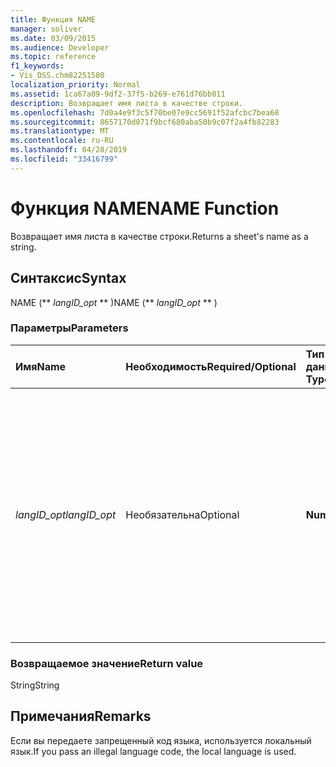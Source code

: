 ```yaml
---
title: Функция NAME
manager: soliver
ms.date: 03/09/2015
ms.audience: Developer
ms.topic: reference
f1_keywords:
- Vis_DSS.chm82251580
localization_priority: Normal
ms.assetid: 1ca67a09-9df2-37f5-b269-e761d76bb011
description: Возвращает имя листа в качестве строки.
ms.openlocfilehash: 7d0a4e9f3c5f70be07e9cc5691f52afcbc7bea68
ms.sourcegitcommit: 8657170d071f9bcf680aba50b9c07f2a4fb82283
ms.translationtype: MT
ms.contentlocale: ru-RU
ms.lasthandoff: 04/28/2019
ms.locfileid: "33416799"
---
```

# <a name="name-function"></a><span data-ttu-id="8f533-103">Функция NAME</span><span class="sxs-lookup"><span data-stu-id="8f533-103">NAME Function</span></span>

<span data-ttu-id="8f533-104">Возвращает имя листа в качестве строки.</span><span class="sxs-lookup"><span data-stu-id="8f533-104">Returns a sheet's name as a string.</span></span>
  
## <a name="syntax"></a><span data-ttu-id="8f533-105">Синтаксис</span><span class="sxs-lookup"><span data-stu-id="8f533-105">Syntax</span></span>

<span data-ttu-id="8f533-106">NAME (\*\* *langID_opt* \*\* )</span><span class="sxs-lookup"><span data-stu-id="8f533-106">NAME (\*\* *langID_opt* \*\* )</span></span> 
  
### <a name="parameters"></a><span data-ttu-id="8f533-107">Параметры</span><span class="sxs-lookup"><span data-stu-id="8f533-107">Parameters</span></span>

|<span data-ttu-id="8f533-108">**Имя**</span><span class="sxs-lookup"><span data-stu-id="8f533-108">**Name**</span></span>|<span data-ttu-id="8f533-109">**Необходимость**</span><span class="sxs-lookup"><span data-stu-id="8f533-109">**Required/Optional**</span></span>|<span data-ttu-id="8f533-110">**Тип данных**</span><span class="sxs-lookup"><span data-stu-id="8f533-110">**Data Type**</span></span>|<span data-ttu-id="8f533-111">**Описание**</span><span class="sxs-lookup"><span data-stu-id="8f533-111">**Description**</span></span>|
|:-----|:-----|:-----|:-----|
| <span data-ttu-id="8f533-112">_langID_opt_</span><span class="sxs-lookup"><span data-stu-id="8f533-112">_langID_opt_</span></span> <br/> |<span data-ttu-id="8f533-113">Необязательна</span><span class="sxs-lookup"><span data-stu-id="8f533-113">Optional</span></span>  <br/> |<span data-ttu-id="8f533-114">**Number**</span><span class="sxs-lookup"><span data-stu-id="8f533-114">**Number**</span></span> <br/> |<span data-ttu-id="8f533-115">Используется для указания языка для строки, возвращаемой функцией.</span><span class="sxs-lookup"><span data-stu-id="8f533-115">Use to specify a language for the string the function returns.</span></span> <span data-ttu-id="8f533-116">Используйте 0 (значение по умолчанию) для указания локального языка.</span><span class="sxs-lookup"><span data-stu-id="8f533-116">Use 0 (default value) to specify the local language.</span></span> <span data-ttu-id="8f533-117">Используйте 750 для указания универсального языка.</span><span class="sxs-lookup"><span data-stu-id="8f533-117">Use 750 to specify universal language.</span></span>  <br/> |
   
### <a name="return-value"></a><span data-ttu-id="8f533-118">Возвращаемое значение</span><span class="sxs-lookup"><span data-stu-id="8f533-118">Return value</span></span>

<span data-ttu-id="8f533-119">String</span><span class="sxs-lookup"><span data-stu-id="8f533-119">String</span></span>
  
## <a name="remarks"></a><span data-ttu-id="8f533-120">Примечания</span><span class="sxs-lookup"><span data-stu-id="8f533-120">Remarks</span></span>

<span data-ttu-id="8f533-121">Если вы передаете запрещенный код языка, используется локальный язык.</span><span class="sxs-lookup"><span data-stu-id="8f533-121">If you pass an illegal language code, the local language is used.</span></span> 
  


